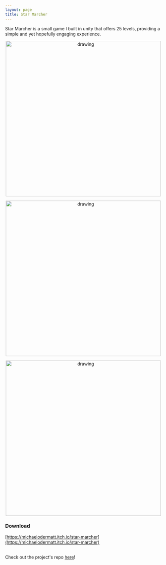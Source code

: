 ```yaml
---
layout: page
title: Star Marcher
---
```

Star Marcher is a small game I built in unity that offers 25 levels, providing a simple and yet hopefully engaging experience.

<p align="center">
    <img src="https://github.com/MichaelOdermatt/Star_Marcher/blob/main/Assets/Screenshots/Screenshot%201.PNG?raw=true" alt="drawing" width="500"/>
</p>
<p align="center">
    <img src="https://github.com/MichaelOdermatt/Star_Marcher/blob/main/Assets/Screenshots/Screenshot%202.PNG?raw=true" alt="drawing" width="500"/>
</p>
<p align="center">
    <img src="https://github.com/MichaelOdermatt/Star_Marcher/blob/main/Assets/Screenshots/Screenshot%203.PNG?raw=true" alt="drawing" width="500"/>
</p>

### Download
[https://michaelodermatt.itch.io/star-marcher](https://michaelodermatt.itch.io/star-marcher)

<p>
<br>
Check out the project's repo <a href="https://github.com/MichaelOdermatt/StarMarcher"> here</a>!
</p>